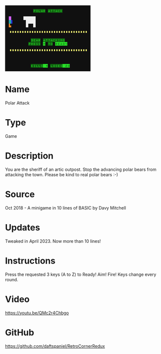 

![Polar Attack](screenshot.png)

# Name
Polar Attack

# Type
Game

# Description

You are the sheriff of an artic outpost. Stop the advancing polar bears from attacking the town.
Please be kind to real polar bears :-)

# Source

Oct 2018 - A minigame in 10 lines of BASIC by Davy Mitchell

# Updates

Tweaked in April 2023. Now more than 10 lines!

# Instructions

Press the requested 3 keys (A to Z) to Ready! Aim! Fire! Keys change every round.

# Video

https://youtu.be/QMc2r4Chbgo

# GitHub

https://github.com/daftspaniel/RetroCornerRedux
